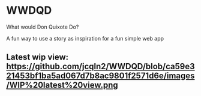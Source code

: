 # WWDQD
What would Don Quixote Do?

A fun way to use a story as inspiration for a fun simple web app

## Latest wip view: https://github.com/jcqln2/WWDQD/blob/ca59e321453bf1ba5ad067d7b8ac9801f2571d6e/images/WIP%20latest%20view.png 
